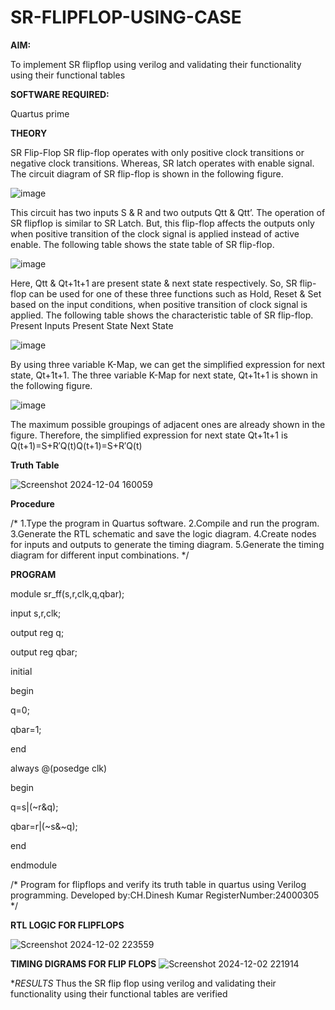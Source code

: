 # SR-FLIPFLOP-USING-CASE

**AIM:**

To implement  SR flipflop using verilog and validating their functionality using their functional tables

**SOFTWARE REQUIRED:**

Quartus prime

**THEORY**

SR Flip-Flop SR flip-flop operates with only positive clock transitions or negative clock transitions. Whereas, SR latch operates with enable signal. The circuit diagram of SR flip-flop is shown in the following figure.

![image](https://github.com/naavaneetha/SR-FLIPFLOP-USING-CASE/assets/154305477/0f710028-ad52-4d3e-9276-8714cf023a25)

 
This circuit has two inputs S & R and two outputs Qtt & Qtt’. The operation of SR flipflop is similar to SR Latch. But, this flip-flop affects the outputs only when positive transition of the clock signal is applied instead of active enable. The following table shows the state table of SR flip-flop.

![image](https://github.com/naavaneetha/SR-FLIPFLOP-USING-CASE/assets/154305477/dabfc4f4-87e3-4cbc-9472-f89ee1b5ed30)

 
Here, Qtt & Qt+1t+1 are present state & next state respectively. So, SR flip-flop can be used for one of these three functions such as Hold, Reset & Set based on the input conditions, when positive transition of clock signal is applied. The following table shows the characteristic table of SR flip-flop. Present Inputs Present State Next State

![image](https://github.com/naavaneetha/SR-FLIPFLOP-USING-CASE/assets/154305477/dd90d16c-aec5-4290-a586-e2346b1e9eb5)

 
By using three variable K-Map, we can get the simplified expression for next state, Qt+1t+1. The three variable K-Map for next state, Qt+1t+1 is shown in the following figure.

![image](https://github.com/naavaneetha/SR-FLIPFLOP-USING-CASE/assets/154305477/473efad6-d70b-4ca7-aeb7-898bbfca319f)

 
The maximum possible groupings of adjacent ones are already shown in the figure. Therefore, the simplified expression for next state Qt+1t+1 is Q(t+1)=S+R′Q(t)Q(t+1)=S+R′Q(t)

**Truth Table**

![Screenshot 2024-12-04 160059](https://github.com/user-attachments/assets/96a53855-6430-4f4a-903e-d4db58f46cc4)


**Procedure**

 /* 1.Type the program in Quartus software. 2.Compile and run the program. 3.Generate
 the RTL schematic and save the logic diagram. 4.Create nodes for inputs and outputs to
 generate the timing diagram. 5.Generate the timing diagram for different input
 combinations. */


**PROGRAM**

module sr_ff(s,r,clk,q,qbar);

input s,r,clk;

output reg q;

output reg qbar;

initial 

begin

q=0;

qbar=1;

end

always @(posedge clk)

begin

   q=s|(~r&q);
   
   qbar=r|(~s&~q);

end

endmodule


/* Program for flipflops and verify its truth table in quartus using Verilog programming. Developed by:CH.Dinesh Kumar RegisterNumber:24000305
*/

**RTL LOGIC FOR FLIPFLOPS**

![Screenshot 2024-12-02 223559](https://github.com/user-attachments/assets/95b4dae9-dd5a-4fc7-b9cd-73906c085bf0)


**TIMING DIGRAMS FOR FLIP FLOPS**
![Screenshot 2024-12-02 221914](https://github.com/user-attachments/assets/3681eb63-ef8b-4771-afec-24b3f6af175b)

**RESULTS* Thus the SR flip flop using verilog and validating their functionality using their functional tables are verified 

